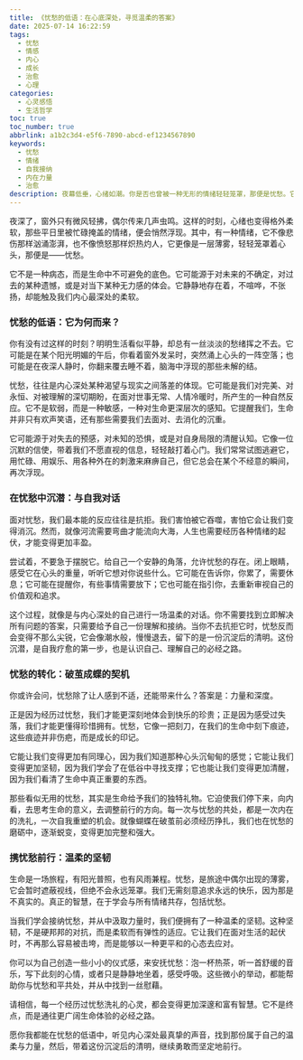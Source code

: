 ```yaml
---
title: 《忧愁的低语：在心底深处，寻觅温柔的答案》
date: 2025-07-14 16:22:59
tags:
  - 忧愁
  - 情感
  - 内心
  - 成长
  - 治愈
  - 心理
categories:
  - 心灵感悟
  - 生活哲学
toc: true
toc_number: true
abbrlink: a1b2c3d4-e5f6-7890-abcd-ef1234567890
keywords:
  - 忧愁
  - 情绪
  - 自我接纳
  - 内在力量
  - 治愈
description: 夜幕低垂，心绪如潮。你是否也曾被一种无形的情绪轻轻笼罩，那便是忧愁。它不是悲伤的轰鸣，而是心底深处的一声叹息，一份沉甸甸的思量。本文将带你走进忧愁的内在世界，探索它为何而来，如何与它共处，并最终在它的低语中，找到属于自己的那份温柔与力量。
---
```


夜深了，窗外只有微风轻拂，偶尔传来几声虫鸣。这样的时刻，心绪也变得格外柔软，那些平日里被忙碌掩盖的情绪，便会悄然浮现。其中，有一种情绪，它不像悲伤那样汹涌澎湃，也不像愤怒那样炽热灼人，它更像是一层薄雾，轻轻笼罩着心头，那便是——忧愁。

它不是一种病态，而是生命中不可避免的底色。它可能源于对未来的不确定，对过去的某种遗憾，或是对当下某种无力感的体会。它静静地存在着，不喧哗，不张扬，却能触及我们内心最深处的柔软。

### 忧愁的低语：它为何而来？

你有没有过这样的时刻？明明生活看似平静，却总有一丝淡淡的愁绪挥之不去。它可能是在某个阳光明媚的午后，你看着窗外发呆时，突然涌上心头的一阵空落；也可能是在夜深人静时，你翻来覆去睡不着，脑海中浮现的那些未解的结。

忧愁，往往是内心深处某种渴望与现实之间落差的体现。它可能是我们对完美、对永恒、对被理解的深切期盼，在面对世事无常、人情冷暖时，所产生的一种自然反应。它不是软弱，而是一种敏感，一种对生命更深层次的感知。它提醒我们，生命并非只有欢声笑语，还有那些需要我们去面对、去消化的沉重。

它可能源于对失去的预感，对未知的恐惧，或是对自身局限的清醒认知。它像一位沉默的信使，带着我们不愿直视的信息，轻轻敲打着心门。我们常常试图逃避它，用忙碌、用娱乐、用各种外在的刺激来麻痹自己，但它总会在某个不经意的瞬间，再次浮现。

### 在忧愁中沉潜：与自我对话

面对忧愁，我们最本能的反应往往是抗拒。我们害怕被它吞噬，害怕它会让我们变得消沉。然而，就像河流需要弯曲才能流向大海，人生也需要经历各种情绪的起伏，才能变得更加丰盈。

尝试着，不要急于摆脱它。给自己一个安静的角落，允许忧愁的存在。闭上眼睛，感受它在心头的重量，听听它想对你说些什么。它可能在告诉你，你累了，需要休息；它可能在提醒你，有些事情需要放下；它也可能在指引你，去重新审视自己的价值观和追求。

这个过程，就像是与内心深处的自己进行一场温柔的对话。你不需要找到立即解决所有问题的答案，只需要给予自己一份理解和接纳。当你不去抗拒它时，忧愁反而会变得不那么尖锐，它会像潮水般，慢慢退去，留下的是一份沉淀后的清明。这份沉潜，是自我疗愈的第一步，也是认识自己、理解自己的必经之路。

### 忧愁的转化：破茧成蝶的契机

你或许会问，忧愁除了让人感到不适，还能带来什么？答案是：力量和深度。

正是因为经历过忧愁，我们才能更深刻地体会到快乐的珍贵；正是因为感受过失落，我们才能更懂得珍惜拥有。忧愁，它像一把刻刀，在我们的生命中刻下痕迹，这些痕迹并非伤疤，而是成长的印记。

它能让我们变得更加有同理心，因为我们知道那种心头沉甸甸的感觉；它能让我们变得更加坚韧，因为我们学会了在低谷中寻找支撑；它也能让我们变得更加清醒，因为我们看清了生命中真正重要的东西。

那些看似无用的忧愁，其实是生命给予我们的独特礼物。它迫使我们停下来，向内看，去思考生命的意义，去调整前行的方向。每一次与忧愁的共处，都是一次内在的洗礼，一次自我重塑的机会。就像蝴蝶在破茧前必须经历挣扎，我们也在忧愁的磨砺中，逐渐蜕变，变得更加完整和强大。

### 携忧愁前行：温柔的坚韧

生命是一场旅程，有阳光普照，也有风雨兼程。忧愁，是旅途中偶尔出现的薄雾，它会暂时遮蔽视线，但绝不会永远笼罩。我们无需刻意追求永远的快乐，因为那是不真实的。真正的智慧，在于学会与所有情绪共存，包括忧愁。

当我们学会接纳忧愁，并从中汲取力量时，我们便拥有了一种温柔的坚韧。这种坚韧，不是硬邦邦的对抗，而是柔软而有弹性的适应。它让我们在面对生活的起伏时，不再那么容易被击垮，而是能够以一种更平和的心态去应对。

你可以为自己创造一些小小的仪式感，来安抚忧愁：泡一杯热茶，听一首舒缓的音乐，写下此刻的心情，或者只是静静地坐着，感受呼吸。这些微小的举动，都能帮助你与忧愁和平共处，并从中找到一丝慰藉。

请相信，每一个经历过忧愁洗礼的心灵，都会变得更加深邃和富有智慧。它不是终点，而是通往更广阔生命体验的必经之路。

愿你我都能在忧愁的低语中，听见内心深处最真挚的声音，找到那份属于自己的温柔与力量，然后，带着这份沉淀后的清明，继续勇敢而坚定地前行。